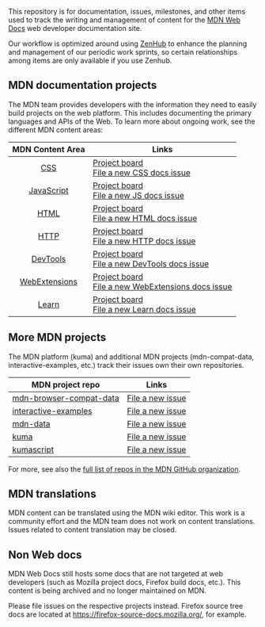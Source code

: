 
This repository is for documentation, issues, milestones, and other items
used to track the writing and management of content for the [MDN Web Docs](https://developer.mozilla.org/) web developer documentation site. 

Our workflow is optimized around using [ZenHub](https://www.zenhub.com/) to enhance the planning and management of our periodic work sprints, so certain relationships among items are only available if you use Zenhub.


## MDN documentation projects

The MDN team provides developers with the information they need to easily build projects on the web platform. This includes documenting the primary languages and APIs of the Web. To learn more about ongoing work, see the different MDN content areas:

| MDN Content Area | Links |
|:----------------:|-------|
| [CSS](https://developer.mozilla.org/en-US/docs/Web/CSS) | [Project board](https://github.com/mdn/sprints/projects/6) <br> [File a new CSS docs issue](https://github.com/mdn/sprints/issues/new?assignees=chrisdavidmills&labels=Content%3ACSS&template=1-css-docs-template.md) |
| [JavaScript](https://developer.mozilla.org/en-US/docs/Web/JavaScript) | [Project board](https://github.com/mdn/sprints/projects/5) <br> [File a new JS docs issue](https://github.com/mdn/sprints/issues/new?assignees=elchi3&labels=Content%3AJS&template=2-js-docs-template.md) |
| [HTML](https://developer.mozilla.org/en-US/docs/Web/HTML) | [Project board](https://github.com/mdn/sprints/projects/9) <br> [File a new HTML docs issue](https://github.com/mdn/sprints/issues/new?assignees=wbamberg&labels=Content%3AHTML&template=3-html-docs-template.md) |
| [HTTP](https://developer.mozilla.org/en-US/docs/Web/HTTP) | [Project board](https://github.com/mdn/sprints/projects/10) <br> [File a new HTTP docs issue](https://github.com/mdn/sprints/issues/new?assignees=elchi3&labels=Content%3AHTTP&template=4-http-docs-template.md) |
| [DevTools](https://developer.mozilla.org/en-US/docs/Tools) | [Project board](https://github.com/mdn/sprints/projects/8) <br> [File a new DevTools docs issue](https://github.com/mdn/sprints/issues/new?assignees=jmswisher&labels=Content%3ADevTools&template=5-devtools-docs-template.md) |
| [WebExtensions](https://developer.mozilla.org/en-US/docs/Mozilla/Add-ons/WebExtensions) | [Project board](https://github.com/mdn/sprints/projects/7) <br> [File a new WebExtensions docs issue](https://github.com/mdn/sprints/issues/new?assignees=wbamberg&labels=Content%3AWebExt&template=6-webext-docs-template.md) |
| [Learn](https://developer.mozilla.org/en-US/docs/Learn) | [Project board](https://github.com/mdn/sprints/projects/12) <br> [File a new Learn docs issue](https://github.com/mdn/sprints/issues/new?assignees=chrisdavidmills&labels=Content%3ALearn&template=7-learn-docs-template.md) |


## More MDN projects

The MDN platform (kuma) and additional MDN projects (mdn-compat-data, interactive-examples, etc.) track their issues own their own repositories.

| MDN project repo | Links |
|------------------|-------|
| [mdn-browser-compat-data](https://github.com/mdn/browser-compat-data) | [File a new issue](https://github.com/mdn/browser-compat-data/issues) | 
| [interactive-examples](https://github.com/mdn/interactive-examples) | [File a new issue](https://github.com/mdn/interactive-examples/issues) |
| [mdn-data](https://github.com/mdn/data) | [File a new issue](https://github.com/mdn/data/issues) |
| [kuma](https://github.com/mdn/kuma) | [File a new issue](https://github.com/mdn/kuma/issues) | 
| [kumascript](https://github.com/mdn/kumascript) | [File a new issue](https://github.com/mdn/kumascript/issues) | 

For more, see also the [full list of repos in the MDN GitHub organization](https://github.com/mdn).

## MDN translations

MDN content can be translated using the MDN wiki editor. This work is a community effort and the MDN team does not work on content translations. Issues related to content translation may be closed.

## Non Web docs

MDN Web Docs still hosts some docs that are not targeted at web developers (such as Mozilla project docs, Firefox build docs, etc.). This content is being archived and no longer maintained on MDN. 

Please file issues on the respective projects instead. Firefox source tree docs are located at https://firefox-source-docs.mozilla.org/, for example.
